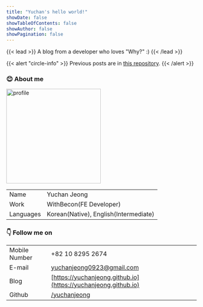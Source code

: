 ```yaml
---
title: "Yuchan's hello world!"
showDate: false
showTableOfContents: false
showAuthor: false
showPagination: false
---
```


{{< lead >}}
A blog from a developer who loves "Why?" :)
{{< /lead >}}

{{< alert "circle-info" >}}
Previous posts are in [this repository](https://github.com/YuchanJeong/old_blog).
{{< /alert >}}

### 😊 About me

<img width="250px" alt="profile" src="/assets/auth/profile.jpg"/>

|           |                                       |
| --------- | ------------------------------------- |
| Name      | Yuchan Jeong                          |
| Work      | WithBecon(FE Developer)               |
| Languages | Korean(Native), English(Intermediate) |

### 👇 Follow me on

|               |                                                                |
| ------------- | -------------------------------------------------------------- |
| Mobile Number | +82 10 8295 2674                                               |
| E-mail        | [yuchanjeong0923@gmail.com](mailto:yuchanjeong0923@gmail.com)  |
| Blog          | [https://yuchanjeong.github.io](https://yuchanjeong.github.io) |
| Github        | [/yuchanjeong](https://github.com/yuchanjeong)                 |
